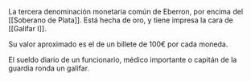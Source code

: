 La tercera denominación monetaria común de Eberron, por encima del [[Soberano de Plata]]. Está hecha de oro, y tiene impresa la cara de [[Galifar I]].

Su valor aproximado es el de un billete de 100€ por cada moneda. 

El sueldo diario de un funcionario, médico importante o capitán de la guardia ronda un galifar.